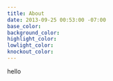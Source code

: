 ```yaml
---
title: About
date: 2013-09-25 00:53:00 -07:00
base_color: 
background_color: 
highlight_color: 
lowlight_color: 
knockout_color: 
---
```


hello
